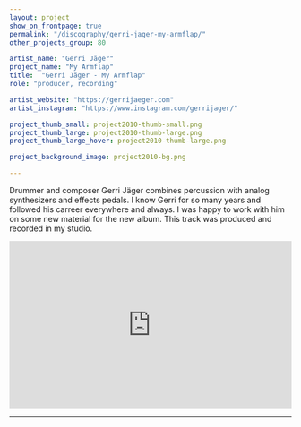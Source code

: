 ```yaml
---
layout: project
show_on_frontpage: true
permalink: "/discography/gerri-jager-my-armflap/"
other_projects_group: 80

artist_name: "Gerri Jäger"
project_name: "My Armflap"
title:  "Gerri Jäger - My Armflap"
role: "producer, recording"

artist_website: "https://gerrijaeger.com"
artist_instagram: "https://www.instagram.com/gerrijager/"

project_thumb_small: project2010-thumb-small.png
project_thumb_large: project2010-thumb-large.png
project_thumb_large_hover: project2010-thumb-large.png

project_background_image: project2010-bg.png

---
```


Drummer and composer Gerri Jäger combines percussion with analog synthesizers and effects pedals.
I know Gerri for so many years and followed his carreer everywhere and always. I was happy to work with him on some new material for the new album. This track was produced and recorded in my studio.

<iframe width="100%" height="300" src="https://www.youtube.com/embed/Abq0p24BpwI?rel=0" frameborder="0" allow="accelerometer; autoplay; clipboard-write; encrypted-media; gyroscope; picture-in-picture" allowfullscreen></iframe>

---